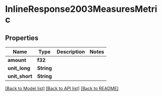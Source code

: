 # InlineResponse2003MeasuresMetric

## Properties

Name | Type | Description | Notes
------------ | ------------- | ------------- | -------------
**amount** | **f32** |  | 
**unit_long** | **String** |  | 
**unit_short** | **String** |  | 

[[Back to Model list]](../README.md#documentation-for-models) [[Back to API list]](../README.md#documentation-for-api-endpoints) [[Back to README]](../README.md)


